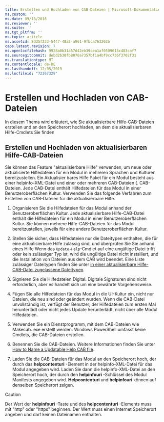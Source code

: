 ```yaml
---
title: Erstellen und Hochladen von CAB-Dateien | Microsoft-Dokumentation
ms.custom: ''
ms.date: 09/13/2016
ms.reviewer: ''
ms.suite: ''
ms.tgt_pltfrm: ''
ms.topic: article
ms.assetid: 8d35f233-5447-48a2-a961-9fbca763262b
caps.latest.revision: 7
ms.openlocfilehash: 9928a0b31a57d42eb39cea1af0509613c483caf7
ms.sourcegitcommit: debd2b38fb8070a7357bf1a4bf9cc736f3702f31
ms.translationtype: MT
ms.contentlocale: de-DE
ms.lasthandoff: 12/05/2019
ms.locfileid: "72367329"
---
```

# <a name="how-to-create-and-upload-cab-files"></a>Erstellen und Hochladen von CAB-Dateien

In diesem Thema wird erläutert, wie Sie aktualisierbare Hilfe-CAB-Dateien erstellen und an den Speicherort hochladen, an dem die aktualisierbaren Hilfe-Cmdlets Sie finden

## <a name="how-to-create-and-upload-updatable-help-cab-files"></a>Erstellen und Hochladen von aktualisierbaren Hilfe-CAB-Dateien

Sie können das Feature "aktualisierbare Hilfe" verwenden, um neue oder aktualisierte Hilfedateien für ein Modul in mehreren Sprachen und Kulturen bereitzustellen. Ein Aktualisier bares Hilfe Paket für ein Modul besteht aus einer helpinfo-XML-Datei und einer oder mehreren CAB-Dateien (. CAB-Dateien. Jede CAB-Datei enthält Hilfedateien für das Modul in einer Benutzeroberflächen Kultur. Verwenden Sie das folgende Verfahren zum Erstellen von CAB-Dateien für die aktualisierbare Hilfe.

1. Organisieren Sie die Hilfedateien für das Modul anhand der Benutzeroberflächen Kultur. Jede aktualisierbare Hilfe-CAB-Datei enthält die Hilfedateien für ein Modul in einer Benutzeroberflächen Kultur. Sie können mehrere Hilfe-CAB-Dateien für das Modul bereitzustellen, jeweils für eine andere Benutzeroberflächen Kultur.

2. Stellen Sie sicher, dass Hilfedateien nur die Dateitypen enthalten, die für eine aktualisierbare Hilfe zulässig sind, und überprüfen Sie Sie anhand eines Hilfe Wenn das `Update-Help`-Cmdlet auf eine ungültige Datei trifft oder kein zulässiger Typ ist, wird die ungültige Datei nicht installiert, und die Installation von Dateien aus dem CAB wird beendet. Eine Liste zulässiger Dateitypen finden Sie unter [in einer aktualisierbare Hilfe-CAB-Datei zugelassene Dateitypen](./file-types-permitted-in-an-updatable-help-cab-file.md).

3. Signieren Sie die Hilfedateien Digital. Digitale Signaturen sind nicht erforderlich, aber es handelt sich um eine bewährte Vorgehensweise.

4. Fügen Sie alle Hilfedateien für das Modul in die UI-Kultur ein, nicht nur Dateien, die neu sind oder geändert wurden. Wenn die CAB-Datei unvollständig ist, verfügt der Benutzer, der Hilfedateien zum ersten Mal herunterlädt oder nicht jedes Update herunterlädt, nicht über alle Modul Hilfedateien.

5. Verwenden Sie ein Dienstprogramm, mit dem CAB-Dateien wie Makecab. exe erstellt werden. Windows PowerShell umfasst keine Cmdlets, die CAB-Dateien erstellen.

6. Benennen Sie die CAB-Dateien. Weitere Informationen finden Sie unter [How to Name a Updatable Help CAB file](./how-to-name-an-updatable-help-cab-file.md).

7. Laden Sie die CAB-Dateien für das Modul an den Speicherort hoch, der durch das **helpcontenturi** -Element in der helpinfo-XML-Datei für das Modul angegeben wird. Laden Sie dann die helpinfo-XML-Datei an den Speicherort hoch, der durch den **helpinfouri** -Schlüssel des Modul Manifests angegeben wird. **Helpcontenturi** und **helpinfouri** können auf denselben Speicherort zeigen.

> [!CAUTION]
> Der Wert der **helpinfouri** -Taste und des **helpcontenturi** -Elements muss mit "http" oder "https" beginnen. Der Wert muss einen Internet Speicherort angeben und darf keinen Dateinamen enthalten.